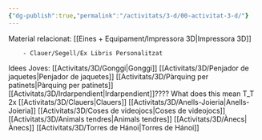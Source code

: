 ```yaml
---
{"dg-publish":true,"permalink":"/activitats/3-d/00-activitat-3-d/"}
---
```


Material relacionat: [[Eines + Equipament/Impressora 3D\|Impressora 3D]]
        
        - Clauer/Segell/Ex Libris Personalitzat
Idees Joves:
[[Activitats/3D/Gonggi\|Gonggi]]
[[Activitats/3D/Penjador de jaquetes\|Penjador de jaquetes]]
[[Activitats/3D/Pàrquing per patinets\|Pàrquing per patinets]]
[[Activitats/3D/Irdarpendient\|Irdarpendient]]???? What does this mean T_T
2x [[Activitats/3D/Clauers\|Clauers]]
[[Activitats/3D/Anells-Joieria\|Anells-Joieria]]
[[Activitats/3D/Coses de videojocs\|Coses de videojocs]]
[[Activitats/3D/Animals tendres\|Animals tendres]]
[[Activitats/3D/Ànecs\|Ànecs]]
[[Activitats/3D/Torres de Hánoi\|Torres de Hánoi]]

